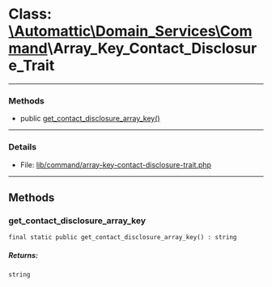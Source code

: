 # Class: [\Automattic](../namespaces/automattic.md)[\Domain_Services](../namespaces/automattic-domain-services.md)[\Command](../namespaces/automattic-domain-services-command.md)\Array_Key_Contact_Disclosure_Trait


---

### Methods

* public [get_contact_disclosure_array_key()](#method_get_contact_disclosure_array_key)

---

### Details

* File: [lib/command/array-key-contact-disclosure-trait.php](../../lib/command/array-key-contact-disclosure-trait.php)

---

## Methods

<a id="method_get_contact_disclosure_array_key"></a>
### get_contact_disclosure_array_key

```
final static public get_contact_disclosure_array_key() : string
```

##### Returns:

```
string
```
